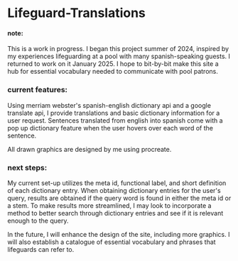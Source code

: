 # Lifeguard-Translations

#### note:
This is a work in progress. I began this project summer of 2024, inspired by my experiences lifeguarding at a pool with many spanish-speaking guests. I returned to work on it January 2025. I hope to bit-by-bit make this site a hub for essential vocabulary needed to communicate with pool patrons.

### current features:
Using merriam webster's spanish-english dictionary api and a google translate api, I provide translations and basic dictionary information for a user request. Sentences translated from english into spanish come with a pop up dictionary feature when the user hovers over each word of the sentence. 

All drawn graphics are designed by me using procreate.

### next steps:
My current set-up utilizes the meta id, functional label, and short definition of each dictionary entry. When obtaining dictionary entries for the user's query, results are obtained if the query word is found in either the meta id or a stem. To make results more streamlined, I may look to incorporate a method to better search through dictionary entries and see if it is relevant enough to the query.

In the future, I will enhance the design of the site, including more graphics. I will also establish a catalogue of essential vocabulary and phrases that lifeguards can refer to.

